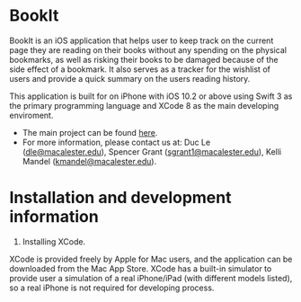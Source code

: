 # BookIt

BookIt is an iOS application that helps user to keep track on the current page they are reading on their books without any spending on the physical bookmarks, as well as risking their books to be damaged because of the side effect of a bookmark. It also serves as a tracker for the wishlist of users and provide a quick summary on the users reading history.

This application is built for on iPhone with iOS 10.2 or above using Swift 3 as the primary programming language and XCode 8 as the main developing enviroment.

* The main project can be found [here](https://github.com/dletk/BookIt).
* For more information, please contact us at: Duc Le (dle@macalester.edu), Spencer Grant (sgrant1@macalester.edu), Kelli Mandel (kmandel@macalester.edu).

# Installation and development information

1. Installing XCode.

XCode is provided freely by Apple for Mac users, and the application can be downloaded from the Mac App Store. XCode has a built-in simulator to provide user a simulation of a real iPhone/iPad (with different models listed), so a real iPhone is not required for developing process.
